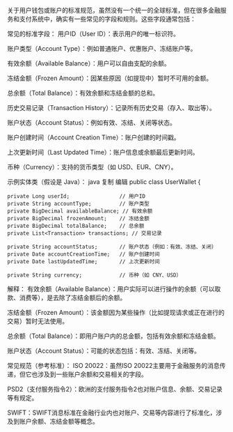 

关于用户钱包或账户的标准规范，虽然没有一个统一的全球标准，但在很多金融服务和支付系统中，确实有一些常见的字段和规则。这些字段通常包括：

常见的标准字段：
用户ID（User ID）：表示用户的唯一标识符。

账户类型（Account Type）：例如普通账户、优惠账户、冻结账户等。

有效余额（Available Balance）：用户可以自由支配的余额。

冻结金额（Frozen Amount）：因某些原因（如提现中）暂时不可用的金额。

总余额（Total Balance）：有效余额和冻结金额的总和。

历史交易记录（Transaction History）：记录所有历史交易（存入、取出等）。

账户状态（Account Status）：例如有效、冻结、关闭等状态。

账户创建时间（Account Creation Time）：账户创建的时间戳。

上次更新时间（Last Updated Time）：账户信息或余额最后更新时间。

币种（Currency）：支持的货币类型（如 USD、EUR、CNY）。

示例实体类（假设是 Java）：
java
复制
编辑
public class UserWallet {

    private Long userId;                // 用户ID
    private String accountType;         // 账户类型
    private BigDecimal availableBalance; // 有效余额
    private BigDecimal frozenAmount;    // 冻结金额
    private BigDecimal totalBalance;    // 总余额
    private List<Transaction> transactions; // 交易记录

    private String accountStatus;       // 账户状态（例如：有效、冻结、关闭）
    private Date accountCreationTime;   // 账户创建时间
    private Date lastUpdatedTime;       // 上次更新时间

    private String currency;            // 币种（如 CNY、USD）



解释：
有效余额（Available Balance）：用户实际可以进行操作的余额（可以取款、消费等），是去除了冻结金额后的余额。

冻结金额（Frozen Amount）：该金额因为某些操作（比如提现请求或正在进行的交易）暂时无法使用。

总余额（Total Balance）：即用户账户内的总金额，包括有效余额和冻结金额。

账户状态（Account Status）：可能的状态包括：有效、冻结、关闭等。

常见规范（参考标准）：
ISO 20022：虽然ISO 20022主要用于金融服务的消息传递，但它也涉及到一些账户余额和交易相关的字段。

PSD2（支付服务指令2）：欧洲的支付服务指令2也对账户信息、余额、交易记录等有规定。

SWIFT：SWIFT消息标准在金融行业内也对账户、交易等内容进行了标准化，涉及到账户余额、冻结金额等概念。